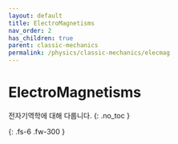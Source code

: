 ```yaml
---
layout: default
title: ElectroMagnetisms
nav_order: 2
has_children: true
parent: classic-mechanics
permalink: /physics/classic-mechanics/elecmag
---
```


# ElectroMagnetisms
전자기역학에 대해 다룹니다.
{: .no_toc }


{: .fs-6 .fw-300 }
